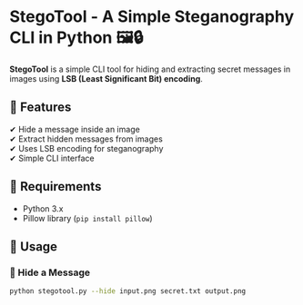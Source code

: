 # StegoTool - A Simple Steganography CLI in Python 🖼️🔒

**StegoTool** is a simple CLI tool for hiding and extracting secret messages in images using **LSB (Least Significant Bit) encoding**.

## 🚀 Features
✔ Hide a message inside an image  
✔ Extract hidden messages from images  
✔ Uses LSB encoding for steganography  
✔ Simple CLI interface  

## 📌 Requirements
- Python 3.x  
- Pillow library (`pip install pillow`)

## 📖 Usage
### 🔹 Hide a Message
```sh
python stegotool.py --hide input.png secret.txt output.png
